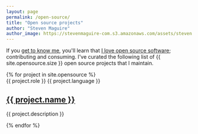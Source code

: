 ```yaml
---
layout: page
permalink: /open-source/
title: "Open source projects"
author: "Steven Maguire"
author_image: https://stevenmaguire-com.s3.amazonaws.com/assets/steven.png
---
```


If you [get to know me](/about), you'll learn that [I love open source software](https://github.com/stevenmaguire); contributing and consuming. I've curated the following list of {{ site.opensource.size }} open source projects that I maintain.

<link rel="stylesheet" href="https://cdnjs.cloudflare.com/ajax/libs/font-awesome/4.5.0/css/font-awesome.min.css" />
{% for project in site.opensource %}
<div class="project">
    <span class="pull-right">
        <span class="role">{{ project.role }}</span>
        <span class="language">{{ project.language }}</span>
    </span>
    <h2><a href="{{ project.url }}" target="_blank"><i class="fa fa-github"></i> {{ project.name }}</a></h2>
    <p>{{ project.description }}</p>
</div>
{% endfor %}
